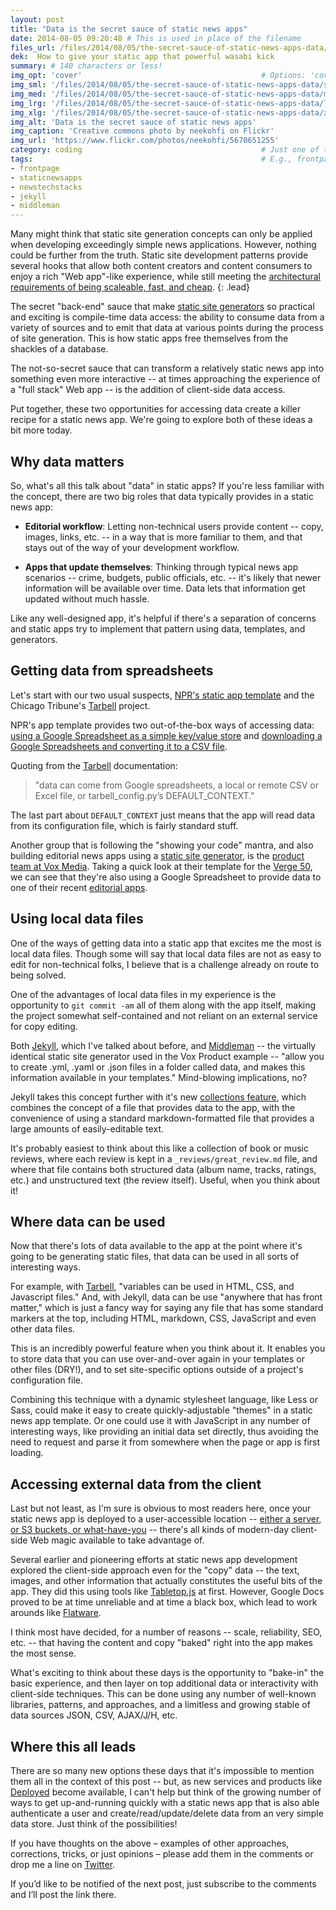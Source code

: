 ```yaml
---
layout: post
title: "Data is the secret sauce of static news apps"
date: 2014-08-05 09:20:48 # This is used in place of the filename
files_url: /files/2014/08/05/the-secret-sauce-of-static-news-apps-data/
dek:  How to give your static app that powerful wasabi kick
summary: # 140 characters or less!
img_opt: 'cover'                                        # Options: 'cover' or 'inlne' or 'none'
img_sml: '/files/2014/08/05/the-secret-sauce-of-static-news-apps-data/sml.jpg'                          # Default on cover or inline
img_med: '/files/2014/08/05/the-secret-sauce-of-static-news-apps-data/med.jpg'                          # 640x512px cover, inline
img_lrg: '/files/2014/08/05/the-secret-sauce-of-static-news-apps-data/lrg.jpg'                          # 800x640px cover, inline
img_xlg: '/files/2014/08/05/the-secret-sauce-of-static-news-apps-data/xlg.jpg'                         # 1200x960px cover only
img_alt: 'Data is the secret sauce of static news apps'                                             # Alt for inline
img_caption: 'Creative commons photo by neekohfi on Flickr'                                         # Caption for either
img_url: 'https://www.flickr.com/photos/neekohfi/5670651255'                                             # URL to original image
category: coding                                        # Just one of the 4xCs
tags:                                                   # E.g., frontpage
- frontpage
- staticnewsapps
- newstechstacks
- jekyll
- middleman
---
```

Many might think that static site generation concepts can only be applied when developing exceedingly simple news applications. However, nothing could be further from the truth. Static site development patterns provide several hooks that allow both content creators and content consumers to enjoy a rich "Web app"-like experience, while still meeting the [architectural requirements of being scaleable, fast, and cheap][staticappseries].
 {: .lead}

The secret "back-end" sauce that make [static site generators][staticsitegenerators] so practical and exciting is compile-time data access: the ability to consume data from a variety of sources and to emit that data at various points during the process of site generation. This is how static apps free themselves from the shackles of a database.

The not-so-secret sauce that can transform a relatively static news app into something even more interactive -- at times approaching the experience of a "full stack" Web app -- is the addition of client-side data access.

Put together, these two opportunities for accessing data create a killer recipe for a static news app. We're going to explore both of these ideas a bit more today.

## Why data matters
So, what's all this talk about "data" in static apps? If you're less familiar with the concept, there are two big roles that data typically provides in a static news app: 

* **Editorial workflow**: Letting non-technical users provide content -- copy, images, links, etc. -- in a way that is more familiar to them, and that stays out of the way of your development workflow.

* **Apps that update themselves**: Thinking through typical news app scenarios -- crime, budgets, public officials, etc. -- it's likely that newer information will be available over time. Data lets that information get updated without much hassle.

Like any well-designed app, it's helpful if there's a separation of concerns and static apps try to implement that pattern using data, templates, and generators.

## Getting data from spreadsheets
Let's start with our two usual suspects, [NPR's static app template][nprtemplate] and the Chicago Tribune's [Tarbell][tarbell] project. 

NPR's app template provides two out-of-the-box ways of accessing data: [using a Google Spreadsheet as a simple key/value store](https://github.com/nprapps/app-template/blob/master/PROJECT_README.md#copy-editing) and [downloading a Google Spreadsheets and converting it to a CSV file](https://github.com/nprapps/app-template/blob/master/PROJECT_README.md#arbitrary-google-docs).

Quoting from the [Tarbell](http://tarbell.readthedocs.org/en/0.9-beta6/build.html#using-context-variables) documentation: 

> "data can come from Google spreadsheets, a local or remote CSV or Excel file, or tarbell_config.py’s DEFAULT_CONTEXT." 

The last part about `DEFAULT_CONTEXT` just means that the app will read data from its configuration file, which is fairly standard stuff.

Another group that is following the "showing your code" mantra, and also building editorial news apps using a [static site generator][middleman], is the [product team at Vox Media][voxproduct]. Taking a quick look at their template for the [Verge 50](https://github.com/voxmedia/verge-50), we can see that they're also using a Google Spreadsheet to provide data to one of their recent [editorial apps](http://www.theverge.com/a/the-verge-50).

## Using local data files
One of the ways of getting data into a static app that excites me the most is local data files. Though some will say that local data files are not as easy to edit for non-technical folks, I believe that is a challenge already on route to being solved.

One of the advantages of local data files in my experience is the opportunity to `git commit -am` all of them along with the app itself, making the project somewhat self-contained and not reliant on an external service for copy editing.

Both [Jekyll][jekyllrb], which I've talked about before, and [Middleman][middleman] -- the virtually identical static site generator used in the Vox Product example -- "allow you to create .yml, .yaml or .json files in a folder called data, and makes this information available in your templates." Mind-blowing implications, no?

Jekyll takes this concept further with it's new [collections feature](http://jekyllrb.com/docs/collections/), which combines the concept of a file that provides data to the app, with the convenience of using a standard markdown-formatted file that provides a large amounts of easily-editable text. 

It's probably easiest to think about this like a collection of book or music reviews, where each review is kept in a `_reviews/great_review.md` file, and where that file contains both structured data (album name, tracks, ratings, etc.) and unstructured text (the review itself). Useful, when you think about it!

## Where data can be used
Now that there's lots of data available to the app at the point where it's going to be generating static files, that data can be used in all sorts of interesting ways. 

For example, with [Tarbell](http://tarbell.readthedocs.org/en/0.9-beta6/build.html#where-can-context-variables-be-used), "variables can be used in HTML, CSS, and Javascript files." And, with Jekyll, data can be use "anywhere that has front matter," which is just a fancy way for saying any file that has some standard markers at the top, including HTML, markdown, CSS, JavaScript and even other data files.

This is an incredibly powerful feature when you think about it. It enables you to store data that you can use over-and-over again in your templates or other files (DRY!), and to set site-specific options outside of a project's configuration file.

Combining this technique with a dynamic stylesheet language, like Less or Sass, could make it easy to create quickly-adjustable "themes" in a static news app template. Or one could use it with JavaScript in any number of interesting ways, like providing an initial data set directly, thus avoiding the need to request and parse it from somewhere when the page or app is first loading.

## Accessing external data from the client
Last but not least, as I'm sure is obvious to most readers here, once your static news app is deployed to a user-accessible location -- [either a server, or S3 buckets, or what-have-you](http://phillipadsmith.com/2014/07/deploying-your-static-news-app-like-a-samurai.html) -- there's all kinds of modern-day client-side Web magic available to take advantage of.

Several earlier and pioneering efforts at static news app development explored the client-side approach even for the "copy" data -- the text, images, and other information that actually constitutes the useful bits of the app. They did this using tools like [Tabletop.js][tabletopjs] at first. However, Google Docs proved to be at time unreliable and at time a black box, which lead to work arounds like [Flatware](https://github.com/jsoma/flatware). 

I think most have decided, for a number of reasons -- scale, reliability, SEO, etc. -- that having the content and copy "baked" right into the app makes the most sense.

What's exciting to think about these days is the opportunity to "bake-in" the basic experience, and then layer on top additional data or interactivity with client-side techniques. This can be done using any number of well-known libraries, patterns, and approaches, and a limitless and growing stable of data sources JSON, CSV, AJAX/J/H, etc.

## Where this all leads
There are so many new options these days that it's impossible to mention them all in the context of this post -- but, as new services and products like [Deployed](http://deployd.com/) become available, I can't help but think of the growing number of ways to get up-and-running quickly with a static news app that is also able authenticate a user and create/read/update/delete data from an very simple data store. Just think of the possibilities!

If you have thoughts on the above – examples of other approaches, corrections, tricks, or just opinions – please add them in the comments or drop me a line on [Twitter][twitter].

If you’d like to be notified of the next post, just subscribe to the comments and I’ll post the link there.

[staticappseries]: http://phillipadsmith.com/tag/staticnewsapps/
[nprtemplate]: https://github.com/nprapps/app-template/
[nprtemplatedocs]: https://github.com/nprapps/app-template/blob/94181834dbf8bf3f4a4d955d899de787740d353d/PROJECT_README.md#whats-in-here
[localdevelopment]: http://phillipadsmith.com/2014/07/the-tao-of-static-news-app-development.html

[tarbell]:  https://github.com/newsapps/flask-tarbell/
[tarbelldocs]: https://github.com/newsapps/flask-tarbell/blob/0.9-beta6/tarbell/docs/build.rst#anatomy-of-a-project-directory
[jekyllrb]: http://jekyllrb.com/

[nprvisuals]: http://blog.apps.npr.org/
[chinewsapps]:  http://blog.apps.chicagotribune.com/

[twitter]: http://twitter.com/phillipadsmith "Phillip Smith on Twitter"
[staticsitegenerators]: http://staticsitegenerators.net/ "A comprehensive list of static site generation tools"
[middleman]: http://middlemanapp.com/
[voxproduct]: http://product.voxmedia.com/

[tabletopjs]: https://github.com/jsoma/tabletop
